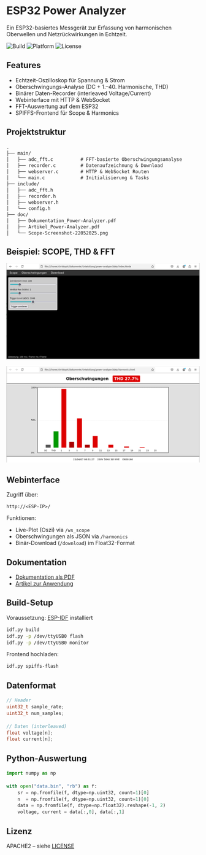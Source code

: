 # ESP32 Power Analyzer

Ein ESP32-basiertes Messgerät zur Erfassung von harmonischen Oberwellen und Netzrückwirkungen in Echtzeit.

![Build](https://img.shields.io/badge/build-passing-brightgreen)
![Platform](https://img.shields.io/badge/platform-ESP32-blue)
![License](https://img.shields.io/badge/license-Apache%202.0-blue)

## Features

- Echtzeit-Oszilloskop für Spannung & Strom
- Oberschwingungs-Analyse (DC + 1.–40. Harmonische, THD)
- Binärer Daten-Recorder (interleaved Voltage/Current)
- Webinterface mit HTTP & WebSocket
- FFT-Auswertung auf dem ESP32
- SPIFFS-Frontend für Scope & Harmonics

## Projektstruktur

```
.
├── main/
│   ├── adc_fft.c          # FFT-basierte Oberschwingungsanalyse
│   ├── recorder.c         # Datenaufzeichnung & Download
│   ├── webserver.c        # HTTP & WebSocket Routen
│   └── main.c             # Initialisierung & Tasks
├── include/
│   ├── adc_fft.h
│   ├── recorder.h
│   ├── webserver.h
│   └── config.h
├── doc/
│   ├── Dokumentation_Power-Analyzer.pdf
│   ├── Artikel_Power-Analyzer.pdf
│   └── Scope-Screenshot-22052025.png
```

## Beispiel: SCOPE, THD & FFT

![Scope Screenshot](doc/02-pictures/Scope-Screenshot-22052025.png)

![Harmonics Screenshot](doc/02-pictures/Harmonics-Screenshot-22052025.png)

## Webinterface

Zugriff über:

```
http://<ESP-IP>/
```

Funktionen:

- Live-Plot (Oszi) via `/ws_scope`
- Oberschwingungen als JSON via `/harmonics`
- Binär-Download (`/download`) im Float32-Format

## Dokumentation

- [Dokumentation als PDF](doc/Dokumentation_Power-Analyzer.pdf)
- [Artikel zur Anwendung](doc/Artikel_Power-Analyzer.pdf)

## Build-Setup

Voraussetzung: [ESP-IDF](https://docs.espressif.com/projects/esp-idf/en/latest/) installiert

```bash
idf.py build
idf.py -p /dev/ttyUSB0 flash
idf.py -p /dev/ttyUSB0 monitor
```

Frontend hochladen:

```bash
idf.py spiffs-flash
```

## Datenformat

```c
// Header
uint32_t sample_rate;
uint32_t num_samples;

// Daten (interleaved)
float voltage[n];
float current[n];
```

## Python-Auswertung

```python
import numpy as np

with open("data.bin", "rb") as f:
    sr = np.fromfile(f, dtype=np.uint32, count=1)[0]
    n  = np.fromfile(f, dtype=np.uint32, count=1)[0]
    data = np.fromfile(f, dtype=np.float32).reshape(-1, 2)
    voltage, current = data[:,0], data[:,1]
```

## Lizenz

APACHE2 – siehe [LICENSE](LICENSE)
